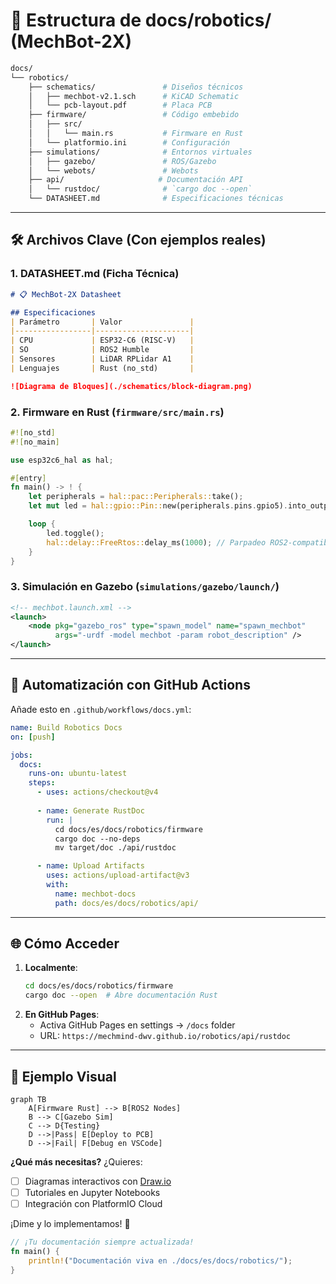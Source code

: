 # 🤖 **Estructura de docs/robotics/** (MechBot-2X)

```bash
docs/
└── robotics/
    ├── schematics/               # Diseños técnicos
    │   ├── mechbot-v2.1.sch      # KiCAD Schematic
    │   └── pcb-layout.pdf        # Placa PCB
    ├── firmware/                 # Código embebido
    │   ├── src/
    │   │   └── main.rs           # Firmware en Rust
    │   └── platformio.ini        # Configuración
    ├── simulations/              # Entornos virtuales
    │   ├── gazebo/               # ROS/Gazebo
    │   └── webots/               # Webots
    ├── api/                     # Documentación API
    │   └── rustdoc/              # `cargo doc --open`
    └── DATASHEET.md              # Especificaciones técnicas
```

---

## 🛠️ **Archivos Clave** (Con ejemplos reales)

### 1. **DATASHEET.md** (Ficha Técnica)
```markdown
# 📋 MechBot-2X Datasheet

## Especificaciones
| Parámetro       | Valor               |
|-----------------|---------------------|
| CPU             | ESP32-C6 (RISC-V)   |
| SO              | ROS2 Humble         |
| Sensores        | LiDAR RPLidar A1    |
| Lenguajes       | Rust (no_std)       |

![Diagrama de Bloques](./schematics/block-diagram.png)
```

### 2. **Firmware en Rust** (`firmware/src/main.rs`)
```rust
#![no_std]
#![no_main]

use esp32c6_hal as hal;

#[entry]
fn main() -> ! {
    let peripherals = hal::pac::Peripherals::take();
    let mut led = hal::gpio::Pin::new(peripherals.pins.gpio5).into_output();

    loop {
        led.toggle();
        hal::delay::FreeRtos::delay_ms(1000); // Parpadeo ROS2-compatible
    }
}
```

### 3. **Simulación en Gazebo** (`simulations/gazebo/launch/`)
```xml
<!-- mechbot.launch.xml -->
<launch>
    <node pkg="gazebo_ros" type="spawn_model" name="spawn_mechbot"
          args="-urdf -model mechbot -param robot_description" />
</launch>
```

---

## 🔄 **Automatización con GitHub Actions**
Añade esto en `.github/workflows/docs.yml`:
```yaml
name: Build Robotics Docs
on: [push]

jobs:
  docs:
    runs-on: ubuntu-latest
    steps:
      - uses: actions/checkout@v4
      
      - name: Generate RustDoc
        run: |
          cd docs/es/docs/robotics/firmware
          cargo doc --no-deps
          mv target/doc ./api/rustdoc

      - name: Upload Artifacts
        uses: actions/upload-artifact@v3
        with:
          name: mechbot-docs
          path: docs/es/docs/robotics/api/
```

---

## 🌐 **Cómo Acceder**
1. **Localmente**:
   ```bash
   cd docs/es/docs/robotics/firmware
   cargo doc --open  # Abre documentación Rust
   ```
2. **En GitHub Pages**:
   - Activa GitHub Pages en settings → `/docs` folder
   - URL: `https://mechmind-dwv.github.io/robotics/api/rustdoc`

---

## 🎨 **Ejemplo Visual**
```mermaid
graph TB
    A[Firmware Rust] --> B[ROS2 Nodes]
    B --> C[Gazebo Sim]
    C --> D{Testing}
    D -->|Pass| E[Deploy to PCB]
    D -->|Fail| F[Debug en VSCode]
```

**¿Qué más necesitas?** ¿Quieres:
- [ ] Diagramas interactivos con [Draw.io](https://app.diagrams.net/)
- [ ] Tutoriales en Jupyter Notebooks
- [ ] Integración con PlatformIO Cloud

¡Dime y lo implementamos! 🚀 

```rust
// ¡Tu documentación siempre actualizada!
fn main() {
    println!("Documentación viva en ./docs/es/docs/robotics/");
}
